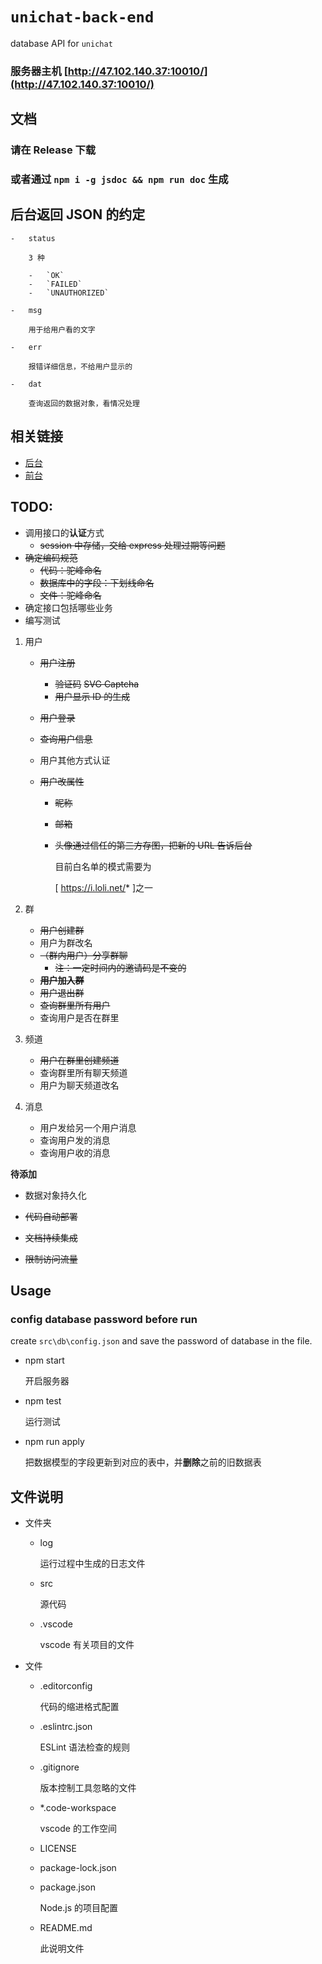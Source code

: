 # `unichat-back-end`

database API for `unichat`

### 服务器主机 [http://47.102.140.37:10010/](http://47.102.140.37:10010/)

## 文档

### 请在 Release 下载

### 或者通过 `npm i -g jsdoc && npm run doc` 生成

## 后台返回 JSON 的约定

    -   status

        3 种

        -   `OK`
        -   `FAILED`
        -   `UNAUTHORIZED`

    -   msg

        用于给用户看的文字

    -   err

        报错详细信息，不给用户显示的

    -   dat

        查询返回的数据对象，看情况处理

## 相关链接

-   [后台](https://github.com/OhnkytaBlabdey/unichat-back-end)
-   [前台](https://github.com/NeWive/UniChatFrontEnd)

## TODO:

-   调用接口的**认证**方式
    -   ~~session 中存储，交给 express 处理过期等问题~~
-   ~~确定编码规范~~
    -   ~~代码：驼峰命名~~
    -   ~~数据库中的字段：下划线命名~~
    -   ~~文件：驼峰命名~~
-   确定接口包括哪些业务
-   编写测试

1.  用户

    -   ~~用户注册~~
        -   ~~验证码~~
            ~~SVG Captcha~~
        -   ~~用户显示 ID 的生成~~
    -   ~~用户登录~~
    -   ~~查询用户信息~~
    -   用户其他方式认证
    -   ~~用户改属性~~

        -   ~~昵称~~
        -   ~~邮箱~~
        -   ~~头像通过信任的第三方存图，把新的 URL 告诉后台~~

            目前白名单的模式需要为

            [ https://i.loli.net/* ]之一

2.  群
    -   ~~用户创建群~~
    -   用户为群改名
    -   ~~（群内用户）分享群聊~~
        -   ~~注：一定时间内的邀请码是不变的~~
    -   ~~**用户加入群**~~
    -   ~~用户退出群~~
    -   ~~查询群里所有用户~~
    -   查询用户是否在群里
3.  频道
    -   ~~用户在群里创建频道~~
    -   查询群里所有聊天频道
    -   用户为聊天频道改名
4.  消息

    -   用户发给另一个用户消息
    -   查询用户发的消息
    -   查询用户收的消息

**待添加**

-   数据对象持久化

-   ~~代码自动部署~~
-   ~~文档持续集成~~
-   ~~限制访问流量~~

## Usage

### config database password before run

create `src\db\config.json` and save the password of database in the file.

-   npm start

    开启服务器

-   npm test

    运行测试

-   npm run apply

    把数据模型的字段更新到对应的表中，并**删除**之前的旧数据表

## 文件说明

-   文件夹

    -   log

        运行过程中生成的日志文件

    -   src

        源代码

    -   .vscode

        vscode 有关项目的文件

-   文件

    -   .editorconfig

        代码的缩进格式配置

    -   .eslintrc.json

        ESLint 语法检查的规则

    -   .gitignore

        版本控制工具忽略的文件

    -   \*.code-workspace

        vscode 的工作空间

    -   LICENSE
    -   package-lock.json
    -   package.json

        Node.js 的项目配置

    -   README.md

        此说明文件
